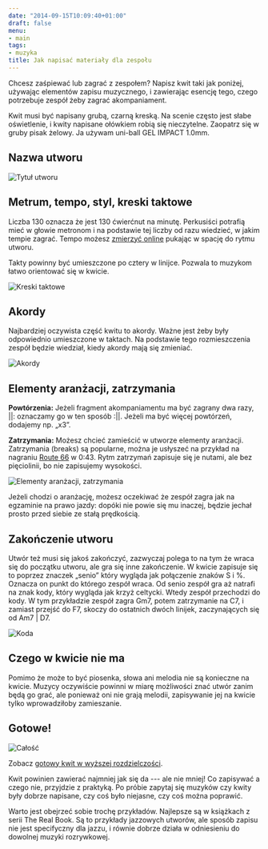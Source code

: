 ```yaml
---
date: "2014-09-15T10:09:40+01:00"
draft: false
menu:
- main
tags:
- muzyka
title: Jak napisać materiały dla zespołu
---
```


Chcesz zaśpiewać lub zagrać z zespołem? Napisz kwit taki jak poniżej, używając
elementów zapisu muzycznego, i zawierając esencję tego, czego potrzebuje zespół
żeby zagrać akompaniament.

<!--more-->

Kwit musi być napisany grubą, czarną kreską. Na scenie często jest słabe
oświetlenie, i kwity napisane ołówkiem robią się nieczytelne.  Zaopatrz się
w gruby pisak żelowy. Ja używam uni-ball GEL IMPACT 1.0mm.

Nazwa utworu
------------

![Tytuł utworu](/images/chord-sheet/tutorial-blues-01-title-thumb.png)

Metrum, tempo, styl, kreski taktowe
-----------------------------------

Liczba 130 oznacza że jest 130 ćwierćnut na minutę. Perkusiści potrafią mieć
w głowie metronom i na podstawie tej liczby od razu wiedzieć, w jakim tempie
zagrać. Tempo możesz [zmierzyć online](http://www.all8.com/tools/bpm.htm)
pukając w spację do rytmu utworu.

Takty powinny być umieszczone po cztery w linijce. Pozwala to muzykom łatwo
orientować się w kwicie.

![Kreski taktowe](/images/chord-sheet/tutorial-blues-02-bar-lines-thumb.png)

Akordy
------

Najbardziej oczywista część kwitu to akordy. Ważne jest żeby były odpowiednio
umieszczone w taktach. Na podstawie tego rozmieszczenia zespół będzie wiedział,
kiedy akordy mają się zmieniać.

![Akordy](/images/chord-sheet/tutorial-blues-03-chord-changes-thumb.png)

Elementy aranżacji, zatrzymania
-------------------------------

**Powtórzenia:** Jeżeli fragment akompaniamentu ma być zagrany dwa
razy, ||: oznaczamy go w ten sposób :||. Jeżeli ma być więcej powtórzeń,
dodajemy np. „x3”.

**Zatrzymania:** Możesz chcieć zamieścić w utworze elementy aranżacji.
Zatrzymania (breaks) są popularne, można je usłyszeć na przykład na nagraniu
[Route 66](http://youtu.be/dCYApJtsyd0) w 0:43.  Rytm zatrzymań zapisuje się je
nutami, ale bez pięciolinii, bo nie zapisujemy wysokości.

![Elementy aranżacji, zatrzymania](/images/chord-sheet/tutorial-blues-04-breaks-thumb.png)

Jeżeli chodzi o aranżację, możesz oczekiwać że zespół zagra jak na egzaminie na
prawo jazdy: dopóki nie powie się mu inaczej, będzie jechał prosto przed siebie
ze stałą prędkością.

Zakończenie utworu
------------------

Utwór też musi się jakoś zakończyć, zazwyczaj polega to na tym że wraca się do
początku utworu, ale gra się inne zakończenie. W kwicie zapisuje się to poprzez
znaczek „senio” który wygląda jak połączenie znaków S i %. Oznacza on punkt do
którego zespół wraca. Od senio zespół gra aż natrafi na znak kody, który wygląda
jak krzyż celtycki. Wtedy zespół przechodzi do kody. W tym przykładzie zespół
zagra Gm7, potem zatrzymanie na C7, i zamiast przejść do F7, skoczy do ostatnich
dwóch linijek, zaczynających się od Am7 | D7.

![Koda](/images/chord-sheet/tutorial-blues-05-coda-thumb.png)

Czego w kwicie nie ma
---------------------

Pomimo że może to być piosenka, słowa ani melodia nie są konieczne na kwicie.
Muzycy oczywiście powinni w miarę możliwości znać utwór zanim będą go grać, ale
ponieważ oni nie grają melodii, zapisywanie jej na kwicie tylko wprowadziłoby
zamieszanie.

Gotowe!
-------

![Całość](/images/chord-sheet/tutorial-blues-06-complete-thumb.png)

Zobacz [gotowy kwit w wyższej
rozdzielczości](/images/chord-sheet/tutorial-blues-06-complete.png).

Kwit powinien zawierać najmniej jak się da --- ale nie mniej! Co zapisywać
a czego nie, przyjdzie z praktyką. Po próbie zapytaj się muzyków czy kwity były
dobrze napisane, czy coś było niejasne, czy coś można poprawić.

Warto jest obejrzeć sobie trochę przykładów. Najlepsze są w książkach z serii
The Real Book. Są to przykłady jazzowych utworów, ale sposób zapisu nie jest
specifyczny dla jazzu, i równie dobrze działa w odniesieniu do dowolnej muzyki
rozrywkowej.
